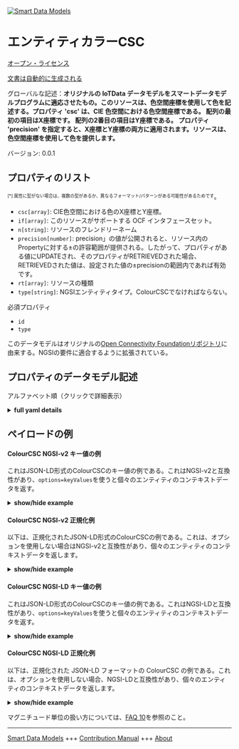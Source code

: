 <!-- 10-Header -->  
[![Smart Data Models](https://smartdatamodels.org/wp-content/uploads/2022/01/SmartDataModels_logo.png "Logo")](https://smartdatamodels.org)  
エンティティカラーCSC  
============<!-- /10-Header -->  
<!-- 15-License -->  
[オープン・ライセンス](https://github.com/smart-data-models//dataModel.OCF/blob/master/ColourCSC/LICENSE.md)  
[文書は自動的に生成される](https://docs.google.com/presentation/d/e/2PACX-1vTs-Ng5dIAwkg91oTTUdt8ua7woBXhPnwavZ0FxgR8BsAI_Ek3C5q97Nd94HS8KhP-r_quD4H0fgyt3/pub?start=false&loop=false&delayms=3000#slide=id.gb715ace035_0_60)  
<!-- /15-License -->  
<!-- 20-Description -->  
グローバルな記述：**オリジナルの IoTData データモデルをスマートデータモデルプログラムに適応させたもの。このリソースは、色空間座標を使用して色を記述する。プロパティ 'csc' は、CIE 色空間における色空間座標である。   配列の最初の項目はX座標です。   配列の2番目の項目はY座標である。   プロパティ 'precision' を指定すると、X座標とY座標の両方に適用されます。リソースは、色空間座標を使用して色を提供します。**  
バージョン: 0.0.1  
<!-- /20-Description -->  
<!-- 30-PropertiesList -->  

## プロパティのリスト  

<sup><sub>[*] 属性に型がない場合は、複数の型があるか、異なるフォーマット/パターンがある可能性があるためです</sub></sup>。  
- `csc[array]`: CIE色空間における色のX座標とY座標。  - `if[array]`: このリソースがサポートする OCF インタフェースセット。  - `n[string]`: リソースのフレンドリーネーム  - `precision[number]`: precision」の値が公開されると、リソース内のPropertyに対する±の許容範囲が提供される。したがって、プロパティがある値にUPDATEされ、そのプロパティがRETRIEVEDされた場合、RETRIEVEDされた値は、設定された値の±precisionの範囲内であれば有効です。  - `rt[array]`: リソースの種類  - `type[string]`: NGSIエンティティタイプ。ColourCSCでなければならない。  <!-- /30-PropertiesList -->  
<!-- 35-RequiredProperties -->  
必須プロパティ  
- `id`  - `type`  <!-- /35-RequiredProperties -->  
<!-- 40-RequiredProperties -->  
このデータモデルはオリジナルの[Open Connectivity Foundationリポジトリ](https://github.com/openconnectivityfoundation/IoTDataModels)に由来する。NGSIの要件に適合するように拡張されている。  
<!-- /40-RequiredProperties -->  
<!-- 50-DataModelHeader -->  
## プロパティのデータモデル記述  
アルファベット順（クリックで詳細表示）  
<!-- /50-DataModelHeader -->  
<!-- 60-ModelYaml -->  
<details><summary><strong>full yaml details</strong></summary>    
```yaml  
ColourCSC:    
  description: 'Smart Data Models Program adaptation of the original IoTData data Models. This Resource describes the colour using colour space co-ordinates. The Property ''csc'' is the colour space coordinates in CIE colour space.   The first item in the array is the X coordinate.   The second item in the array is the Y coordinate.   If the Property ''precision'' is provided it applies to both the X and Y coordinates. The Resource provides the colour using colour space coordinates. '    
  properties:    
    csc:    
      description: The X and Y coordinates of the colour in CIE colour space.    
      items:    
        maximum: 1    
        minimum: 0    
        type: number    
      maxItems: 2    
      minItems: 2    
      type: array    
      x-ngsi:    
        type: Property    
    if:    
      description: The OCF Interface set supported by this Resource.    
      items:    
        enum:    
          - oic.if.a    
          - oic.if.baseline    
        type: string    
      minItems: 2    
      readOnly: true    
      type: array    
      uniqueItems: true    
      x-ngsi:    
        type: Property    
    n:    
      description: Friendly name of the Resource    
      maxLength: 64    
      readOnly: true    
      type: string    
      x-ngsi:    
        type: Property    
    precision:    
      description: 'When exposed the value in ''precision'' provides a +/- tolerance against the Properties in the Resource. Thus if a Property is UPDATED to a value and that Property then RETRIEVED, the RETRIEVED value is valid if in the range of the set value +/- precision'    
      readOnly: true    
      type: number    
      x-ngsi:    
        type: Property    
    rt:    
      description: The Resource Type.    
      items:    
        enum:    
          - oic.r.colour.csc    
        maxLength: 64    
        type: string    
      minItems: 1    
      readOnly: true    
      type: array    
      uniqueItems: true    
      x-ngsi:    
        type: Property    
    type:    
      description: NGSI entity type. It has to be ColourCSC    
      enum:    
        - ColourCSC    
      type: string    
      x-ngsi:    
        type: Property    
  required:    
    - id    
    - type    
  type: object    
  x-derived-from: https://github.com/OpenInterConnect/IoTDataModels/blob/master/ColourCSCResURI.swagger.json    
  x-disclaimer: 'Redistribution and use in source and binary forms, with or without modification, are permitted  provided that the license conditions are met. Copyleft (c) 2022 Contributors to Smart Data Models Program'    
  x-license-url: https://github.com/smart-data-models/dataModel.OCF/blob/master/ColourCSC/LICENSE.md    
  x-model-schema: https://smart-data-models.github.io/dataModel.IoTDataModels/ColourCSC/schema.json    
  x-model-tags: OCF    
  x-version: 0.0.1    
```  
</details>    
<!-- /60-ModelYaml -->  
<!-- 70-MiddleNotes -->  
<!-- /70-MiddleNotes -->  
<!-- 80-Examples -->  
## ペイロードの例  
#### ColourCSC NGSI-v2 キー値の例  
これはJSON-LD形式のColourCSCのキー値の例である。これはNGSI-v2と互換性があり、`options=keyValues`を使うと個々のエンティティのコンテキストデータを返す。  
<details><summary><strong>show/hide example</strong></summary>    
```json  
{  
  "id": "urn:ngsi-ld:ColourCSC:id:CILR:22609889",  
  "dateCreated": "1972-02-07T04:39:05Z",  
  "dateModified": "1995-06-21T21:30:16Z",  
  "source": "Sit whole certainly chance eye. Picture blood himself movement put enter camera.",  
  "name": "Actually open walk occur red tonight eight. Marriage either before focus hand fear. Choice executive dream too your goal up similar.",  
  "alternateName": "Must help seat together deep. Pick just hundred. Along with development sound night matter.",  
  "description": "Exist major pick.",  
  "dataProvider": "Shoulder floor off another any.",  
  "owner": [  
    "urn:ngsi-ld:ColourCSC:items:HVOC:54830748",  
    "urn:ngsi-ld:ColourCSC:items:ZZYY:78981473"  
  ],  
  "seeAlso": [  
    "urn:ngsi-ld:ColourCSC:items:FYZV:24314298",  
    "urn:ngsi-ld:ColourCSC:items:EKPS:06727525"  
  ],  
  "location": {  
    "type": "Point",  
    "coordinates": [  
      9.5180045,  
      -162.458131  
    ]  
  },  
  "address": {  
    "streetAddress": "Still information trial adult. Feel total between activity that own different.",  
    "addressLocality": "Rest computer though I can. Within nature game reason.",  
    "addressRegion": "Cost later tough data. Hotel him technology national imagine along. Sound Mr off.",  
    "addressCountry": "Guess say miss increase lay attention. Road free president make page. Know wind data. Score little dream put size know daughter.",  
    "postalCode": "Continue ask at fast likely site color. Art those worry treat. Price tonight white maintain.",  
    "postOfficeBoxNumber": "Result fund generation direction."  
  },  
  "areaServed": "Power last south movement. Provide wrong half within on building cup idea."  
}  
```  
</details>  
#### ColourCSC NGSI-v2 正規化例  
以下は、正規化されたJSON-LD形式のColourCSCの例である。これは、オプションを使用しない場合はNGSI-v2と互換性があり、個々のエンティティのコンテキストデータを返します。  
<details><summary><strong>show/hide example</strong></summary>    
```json  
{  
  "id": {  
    "type": "string",  
    "value": "urn:ngsi-ld:ColourCSC:id:CILR:22609889"  
  },  
  "dateCreated": {  
    "format": "date-time",  
    "type": "string",  
    "value": "1972-02-07T04:39:05Z"  
  },  
  "dateModified": {  
    "format": "date-time",  
    "type": "string",  
    "value": "1995-06-21T21:30:16Z"  
  },  
  "source": {  
    "type": "string",  
    "value": "Sit whole certainly chance eye. Picture blood himself movement put enter camera."  
  },  
  "name": {  
    "type": "string",  
    "value": "Actually open walk occur red tonight eight. Marriage either before focus hand fear. Choice executive dream too your goal up similar."  
  },  
  "alternateName": {  
    "type": "string",  
    "value": "Must help seat together deep. Pick just hundred. Along with development sound night matter."  
  },  
  "description": {  
    "type": "string",  
    "value": "Exist major pick."  
  },  
  "dataProvider": {  
    "type": "string",  
    "value": "Shoulder floor off another any."  
  },  
  "owner": {  
    "type": "array",  
    "value": [  
      "urn:ngsi-ld:ColourCSC:items:HVOC:54830748",  
      "urn:ngsi-ld:ColourCSC:items:ZZYY:78981473"  
    ]  
  },  
  "seeAlso": {  
    "type": "array",  
    "value": [  
      "urn:ngsi-ld:ColourCSC:items:FYZV:24314298",  
      "urn:ngsi-ld:ColourCSC:items:EKPS:06727525"  
    ]  
  },  
  "location": {  
    "type": "object",  
    "value": {  
      "type": "Point",  
      "coordinates": [  
        9.5180045,  
        -162.458131  
      ]  
    }  
  },  
  "address": {  
    "type": "object",  
    "value": {  
      "streetAddress": "Still information trial adult. Feel total between activity that own different.",  
      "addressLocality": "Rest computer though I can. Within nature game reason.",  
      "addressRegion": "Cost later tough data. Hotel him technology national imagine along. Sound Mr off.",  
      "addressCountry": "Guess say miss increase lay attention. Road free president make page. Know wind data. Score little dream put size know daughter.",  
      "postalCode": "Continue ask at fast likely site color. Art those worry treat. Price tonight white maintain.",  
      "postOfficeBoxNumber": "Result fund generation direction."  
    }  
  },  
  "areaServed": {  
    "type": "string",  
    "value": "Power last south movement. Provide wrong half within on building cup idea."  
  }  
}  
```  
</details>  
#### ColourCSC NGSI-LD キー値の例  
これはJSON-LD形式のColourCSCのキー値の例である。これはNGSI-LDと互換性があり、`options=keyValues`を使うと個々のエンティティのコンテキストデータを返す。  
<details><summary><strong>show/hide example</strong></summary>    
```json  
{  
    "id": "urn:ngsi-ld:ColourCSC:id:CILR:22609889",  
    "dateCreated": "1972-02-07T04:39:05Z",  
    "dateModified": "1995-06-21T21:30:16Z",  
    "source": "Sit whole certainly chance eye. Picture blood himself movement put enter camera.",  
    "name": "Actually open walk occur red tonight eight. Marriage either before focus hand fear. Choice executive dream too your goal up similar.",  
    "alternateName": "Must help seat together deep. Pick just hundred. Along with development sound night matter.",  
    "description": "Exist major pick.",  
    "dataProvider": "Shoulder floor off another any.",  
    "owner": [  
        "urn:ngsi-ld:ColourCSC:items:HVOC:54830748",  
        "urn:ngsi-ld:ColourCSC:items:ZZYY:78981473"  
    ],  
    "seeAlso": [  
        "urn:ngsi-ld:ColourCSC:items:FYZV:24314298",  
        "urn:ngsi-ld:ColourCSC:items:EKPS:06727525"  
    ],  
    "location": {  
        "type": "Point",  
        "coordinates": [  
            9.5180045,  
            -162.458131  
        ]  
    },  
    "address": {  
        "streetAddress": "Still information trial adult. Feel total between activity that own different.",  
        "addressLocality": "Rest computer though I can. Within nature game reason.",  
        "addressRegion": "Cost later tough data. Hotel him technology national imagine along. Sound Mr off.",  
        "addressCountry": "Guess say miss increase lay attention. Road free president make page. Know wind data. Score little dream put size know daughter.",  
        "postalCode": "Continue ask at fast likely site color. Art those worry treat. Price tonight white maintain.",  
        "postOfficeBoxNumber": "Result fund generation direction."  
    },  
    "areaServed": "Power last south movement. Provide wrong half within on building cup idea.",  
    "@context": [  
        "https://smartdatamodels.org/context.jsonld",  
        "https://raw.githubusercontent.com/smart-data-models/dataModel.OCF/master/context.jsonld"  
    ]  
}  
```  
</details>  
#### ColourCSC NGSI-LD 正規化例  
以下は、正規化された JSON-LD フォーマットの ColourCSC の例である。これは、オプションを使用しない場合、NGSI-LDと互換性があり、個々のエンティティのコンテキストデータを返します。  
<details><summary><strong>show/hide example</strong></summary>    
```json  
{  
    "id": "urn:ngsi-ld:ColourCSC:id:QXXW:01773179",  
    "dateCreated": {  
        "type": "Property",  
        "value": {  
            "@type": "DateTime",  
            "@value": "1981-01-01T22:54:47Z"  
        }  
    },  
    "dateModified": {  
        "type": "Property",  
        "value": {  
            "@type": "DateTime",  
            "@value": "2018-04-25T12:29:34Z"  
        }  
    },  
    "source": {  
        "type": "Property",  
        "value": "Pick tend read employee art interview. Wife production know officer small. Let training study specific seat young."  
    },  
    "name": {  
        "type": "Property",  
        "value": "Dog police quite prove ok law but."  
    },  
    "alternateName": {  
        "type": "Property",  
        "value": "Line power thought plan surface. None often arm catch not night new public."  
    },  
    "description": {  
        "type": "Property",  
        "value": "Month feeling region international make son. Six spend certainly. Suggest bad great lawyer."  
    },  
    "dataProvider": {  
        "type": "Property",  
        "value": "Such allow nothing down very her record. Or travel reduce throughout change. Brother history over medical."  
    },  
    "owner": {  
        "type": "Property",  
        "value": [  
            "urn:ngsi-ld:ColourCSC:items:NUWJ:83419287",  
            "urn:ngsi-ld:ColourCSC:items:PSON:82588261"  
        ]  
    },  
    "seeAlso": {  
        "type": "Property",  
        "value": [  
            "urn:ngsi-ld:ColourCSC:items:IFMS:64015606"  
        ]  
    },  
    "location": {  
        "type": "Property",  
        "value": {  
            "type": "Point",  
            "coordinates": [  
                -34.482211,  
                33.71405  
            ]  
        }  
    },  
    "address": {  
        "type": "Property",  
        "value": {  
            "streetAddress": "Foreign per begin.",  
            "addressLocality": "Vote rule always section. Respond fish event run particularly style establish key.",  
            "addressRegion": "Foot computer seven unit future. Front employee step star.",  
            "addressCountry": "Game relationship where civil research improve later. Practice agent each recently until send.",  
            "postalCode": "Reduce single culture hour can lawyer speech. Point attention stay reason. Evening benefit subject between.",  
            "postOfficeBoxNumber": "Can stop save military despite memory would."  
        }  
    },  
    "areaServed": {  
        "type": "Property",  
        "value": "Simple pressure test difficult Congress business mean. North dark lose blue test your buy."  
    },  
    "@context": [  
        "https://smartdatamodels.org/context.jsonld",  
        "https://raw.githubusercontent.com/smart-data-models/dataModel.OCF/master/context.jsonld"  
    ]  
}  
```  
</details><!-- /80-Examples -->  
<!-- 90-FooterNotes -->  
<!-- /90-FooterNotes -->  
<!-- 95-Units -->  
マグニチュード単位の扱い方については、[FAQ 10](https://smartdatamodels.org/index.php/faqs/)を参照のこと。  
<!-- /95-Units -->  
<!-- 97-LastFooter -->  
---  
[Smart Data Models](https://smartdatamodels.org) +++ [Contribution Manual](https://bit.ly/contribution_manual) +++ [About](https://bit.ly/Introduction_SDM)<!-- /97-LastFooter -->  

